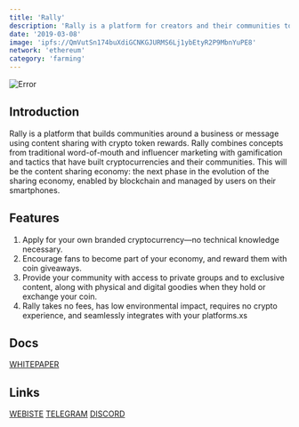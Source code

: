 ```yaml
---
title: 'Rally'
description: 'Rally is a platform for creators and their communities to build their own independent digital economies'
date: '2019-03-08'
image: 'ipfs://QmVutSn174buXdiGCNKGJURMS6Lj1ybEtyR2P9MbnYuPE8'
network: 'ethereum'
category: 'farming'
---
```


![Error](ipfs://QmRL6iuHEjVjaTUrZrqsdktR8dAE7Due3LKudtP3At3HvB)

## Introduction
Rally is a platform that builds communities around a business or message using content sharing with crypto token rewards. Rally combines concepts from traditional word-of-mouth and influencer marketing with gamification and tactics that have built cryptocurrencies and their communities. This will be the content sharing economy: the next phase in the evolution of the sharing economy, enabled by blockchain and managed by users on their smartphones.


## Features
1. Apply for your own branded cryptocurrency—no technical knowledge necessary.
2. Encourage fans to become part of your economy, and reward them with coin giveaways.
3. Provide your community with access to private groups and to exclusive content, along with physical and digital goodies when they hold or exchange your coin.
4. Rally takes no fees, has low environmental impact, requires no crypto experience, and seamlessly integrates with your platforms.xs

## Docs

[WHITEPAPER](ipfs://QmfEkk1Y2bWTa1TFNepRZGPTYMD1AkVQy1xw9rxUuSYqkT)

## Links

[WEBISTE](https://rally.io)
[TELEGRAM](https://twitter.com/rally_io)
[DISCORD](https://discord.com/channels/727244969168863316/727244969168863319)